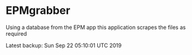 # EPMgrabber
Using a database from the EPM app this application scrapes the files as required


Latest backup: Sun Sep 22 05:10:01 UTC 2019
